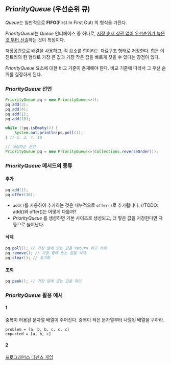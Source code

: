 ## *PriorityQueue* (우선순위 큐)

*Queue*는 일반적으로 **FIFO**(First In First Out) 의 형식을 가진다.

*PriorityQueue*는 *Queue* 인터페이스 중 하나로, <u>저장 순서 상관 없이 우선순위가 높은 것 부터 선출</u>하는 것이 특징이다.

저장공간으로 배열을 사용하고, 각 요소를 힙이라는 자료구조 형태로 저장한다.
힙은 이진트리의 한 형태로 가장 큰 값과 가장 작은 값을 빠르게 찾을 수 있다는 장점이 있다.

*PriorityQueue* 요소에 대한 비교 기준이 존재해야 한다. 비교 기준에 따라서 그 우선 순위를 결정하게 된다.

### *PriorityQueue* 선언

```java
PriorityQueue pq = new PriorityQueue<>();
pq.add(3);
pq.add(4);
pq.add(1);
pq.add(10);

while (!pq.isEmpty()) {
    System.out.println(pq.poll());
} // 1, 3, 4, 10

// 내림차순 선언
PriorityQueue pq = new PriorityQueue<>(Collections.reverseOrder());
```

### *PriorityQueue* 메서드의 종류

#### 추가

```java
pq.add(1);
pq.offer(10);
```

- `add()`를 사용하여 추가하는 것은 내부적으로 `offer()`로 추가됩니다.
//TODO: add()와 offer()는 어떻게 다를까?
- *PriorityQueue* 를 생성하면 기본 사이즈로 생성되고, 더 맣은 값을 저장한다면 자동으로 늘어난다.

#### 삭제

```java
pq.poll(); // 가장 앞에 있는 값을 return 하고 삭제
pq.remove(); // 가장 앞에 있는 값을 삭제
pq.clear(); // 초기화
```

#### 조회

```java
pq.peek(); // 가장 앞에 있는 값을 확인
```

### *PriorityQueue* 활용 예시

#### 1

중복이 허용된 문자열 배열이 주어진다. 중복이 적은 문자열부터 나열된 배열을 구하라.

```
problem = [a, b, b, c, c, c]
expected = [a, b, c]
```

#### 2

[프로그래머스 디펜스 게임](https://school.programmers.co.kr/learn/courses/30/lessons/142085#)


